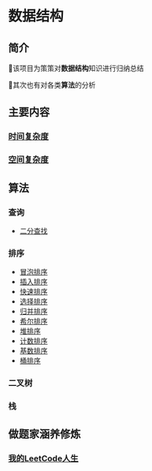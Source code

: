 数据结构
====

简介
----
💌该项目为策策对**数据结构**知识进行归纳总结

💌其次也有对各类**算法**的分析

主要内容
----

### [时间复杂度][time]

### [空间复杂度][space]

[time]:https://github.com/occlive/DataStructure/blob/master/1.%20%E5%9F%BA%E7%A1%80%E6%A6%82%E5%BF%B5/%E6%97%B6%E9%97%B4%E5%A4%8D%E6%9D%82%E5%BA%A6.md
[space]:https://github.com/occlive/DataStructure/blob/master/1.%20%E5%9F%BA%E7%A1%80%E6%A6%82%E5%BF%B5/%E7%A9%BA%E9%97%B4%E5%A4%8D%E6%9D%82%E5%BA%A6.md


算法
----
### 查询
* [二分查找][binary]

[binary]:https://github.com/occlive/DataStructure/blob/master/2.%20%E6%9F%A5%E8%AF%A2/%E4%BA%8C%E5%88%86%E6%9F%A5%E6%89%BE%E6%B3%95.md

### 排序
* [冒泡排序][sort_bubble]
* [插入排序][sort_insert]
* [快速排序][sort_quick]
* [选择排序][sort_select]
* [归并排序][sort_merge]
* [希尔排序][sort_shell]
* [堆排序][sort_heap]
* [计数排序][sort_count]
* [基数排序][sort_radix]
* [桶排序][sort_bucket]

[sort_bubble]:www.baidu.com
[sort_insert]:www.baidu.com
[sort_quick]:www.baidu.com
[sort_select]:www.baidu.com
[sort_merge]:www.baidu.com
[sort_shell]:www.baidu.com
[sort_heap]:www.baidu.com
[sort_count]:www.baidu.com
[sort_radix]:www.baidu.com
[sort_bucket]:www.baidu.com

### 二叉树


### 栈


做题家涵养修炼
----

### [我的LeetCode人生][leetcodelife]

[leetcodelife]:https://github.com/occlive/LeetCode_Java
